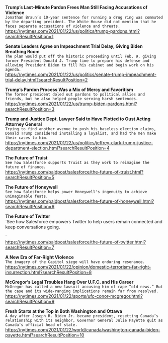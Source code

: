 **Trump’s Last-Minute Pardon Frees Man Still Facing Accusations of Violence**\
`Jonathan Braun’s 10-year sentence for running a drug ring was commuted by the departing president. The White House did not mention that he faces separate accusations of violence and threats.`\
https://nytimes.com/2021/01/22/us/politics/trump-pardons.html?searchResultPosition=1

**Senate Leaders Agree on Impeachment Trial Delay, Giving Biden Breathing Room**\
`The plan would put off the historic proceeding until Feb. 9, giving former President Donald J. Trump time to prepare his defense and allowing President Biden to fill his cabinet and begin work on his agenda.`\
https://nytimes.com/2021/01/22/us/politics/senate-trump-impeachment-trial-delay.html?searchResultPosition=2

**Trump’s Pardon Process Was a Mix of Mercy and Favoritism**\
`The former president doled out pardons to political allies and friends, but he also helped people serving harsh sentences.`\
https://nytimes.com/2021/01/22/us/trump-biden-pardons.html?searchResultPosition=3

**Trump and Justice Dept. Lawyer Said to Have Plotted to Oust Acting Attorney General**\
`Trying to find another avenue to push his baseless election claims, Donald Trump considered installing a loyalist, and had the men make their cases to him.`\
https://nytimes.com/2021/01/22/us/politics/jeffrey-clark-trump-justice-department-election.html?searchResultPosition=4

**The Future of Truist**\
`See how Salesforce supports Truist as they work to reimagine the future of finance.
`\
https://nytimes.com/paidpost/salesforce/the-future-of-truist.html?searchResultPosition=5

**The Future of Honeywell**\
`See how Salesforce helps power Honeywell's ingenuity to achieve unimaginable feats.`\
https://nytimes.com/paidpost/salesforce/the-future-of-honeywell.html?searchResultPosition=6

**The Future of Twitter**\
`See how Salesforce empowers Twitter to help users remain connected and keep conversations going. 

`\
https://nytimes.com/paidpost/salesforce/the-future-of-twitter.html?searchResultPosition=7

**A New Era of Far-Right Violence**\
`The imagery of the Capitol siege will have enduring resonance.`\
https://nytimes.com/2021/01/22/opinion/domestic-terrorism-far-right-insurrection.html?searchResultPosition=8

**McGregor’s Legal Troubles Hang Over U.F.C. and His Career**\
`McGregor has called a new lawsuit accusing him of rape “old news.” But the case and its wide-ranging implications remain far from resolved.`\
https://nytimes.com/2021/01/22/sports/ufc-conor-mcgregor.html?searchResultPosition=9

**Fresh Starts at the Top in Both Washington and Ottawa**\
`A day after Joseph R. Biden Jr. became president, resetting Canada’s relationship with its neighbor, Governor General Julie Payette quit as Canada’s official head of state.`\
https://nytimes.com/2021/01/22/world/canada/washington-canada-biden-payette.html?searchResultPosition=10

